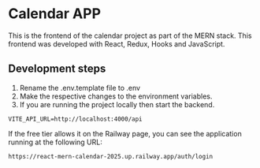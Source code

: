 
# Calendar APP
This is the frontend of the calendar project as part of the MERN stack. This frontend was developed with React, Redux, Hooks and JavaScript.


## Development steps

1. Rename the .env.template file to .env
2. Make the respective changes to the environment variables.
3. If you are running the project locally then start the backend.

```
VITE_API_URL=http://localhost:4000/api

```

If the free tier allows it on the Railway page, you can see the application running at the following URL: 

```
https://react-mern-calendar-2025.up.railway.app/auth/login

```